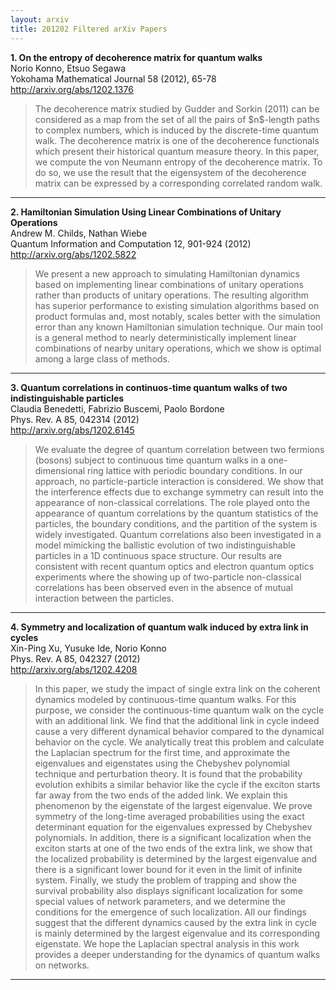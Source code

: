 ```yaml
---
layout: arxiv
title: 201202 Filtered arXiv Papers
---
```


**1.    On the entropy of decoherence matrix for quantum walks**  
Norio Konno, Etsuo Segawa  
Yokohama Mathematical Journal 58 (2012), 65-78  
http://arxiv.org/abs/1202.1376  
<blockquote>
<p>
The decoherence matrix studied by Gudder and Sorkin (2011) can be considered as a map from the set of all the pairs of $n$-length paths to complex numbers, which is induced by the discrete-time quantum walk. The decoherence matrix is one of the decoherence functionals which present their historical quantum measure theory. In this paper, we compute the von Neumann entropy of the decoherence matrix. To do so, we use the result that the eigensystem of the decoherence matrix can be expressed by a corresponding correlated random walk.
</p>
</blockquote>

------

**2.    Hamiltonian Simulation Using Linear Combinations of Unitary Operations**  
Andrew M. Childs, Nathan Wiebe  
Quantum Information and Computation 12, 901-924 (2012)  
http://arxiv.org/abs/1202.5822  
<blockquote>
<p>
We present a new approach to simulating Hamiltonian dynamics based on implementing linear combinations of unitary operations rather than products of unitary operations. The resulting algorithm has superior performance to existing simulation algorithms based on product formulas and, most notably, scales better with the simulation error than any known Hamiltonian simulation technique. Our main tool is a general method to nearly deterministically implement linear combinations of nearby unitary operations, which we show is optimal among a large class of methods.
</p>
</blockquote>

------

**3.    Quantum correlations in continuos-time quantum walks of two indistinguishable particles**  
Claudia Benedetti, Fabrizio Buscemi, Paolo Bordone  
Phys. Rev. A 85, 042314 (2012)  
http://arxiv.org/abs/1202.6145  
<blockquote>
<p>
We evaluate the degree of quantum correlation between two fermions (bosons) subject to continuous time quantum walks in a one-dimensional ring lattice with periodic boundary conditions. In our approach, no particle-particle interaction is considered. We show that the interference effects due to exchange symmetry can result into the appearance of non-classical correlations. The role played onto the appearance of quantum correlations by the quantum statistics of the particles, the boundary conditions, and the partition of the system is widely investigated. Quantum correlations also been investigated in a model mimicking the ballistic evolution of two indistinguishable particles in a 1D continuous space structure. Our results are consistent with recent quantum optics and electron quantum optics experiments where the showing up of two-particle non-classical correlations has been observed even in the absence of mutual interaction between the particles.
</p>
</blockquote>

------

**4.    Symmetry and localization of quantum walk induced by extra link in cycles**  
Xin-Ping Xu, Yusuke Ide, Norio Konno  
Phys. Rev. A 85, 042327 (2012)  
http://arxiv.org/abs/1202.4208  
<blockquote>
<p>
In this paper, we study the impact of single extra link on the coherent dynamics modeled by continuous-time quantum walks. For this purpose, we consider the continuous-time quantum walk on the cycle with an additional link. We find that the additional link in cycle indeed cause a very different dynamical behavior compared to the dynamical behavior on the cycle. We analytically treat this problem and calculate the Laplacian spectrum for the first time, and approximate the eigenvalues and eigenstates using the Chebyshev polynomial technique and perturbation theory. It is found that the probability evolution exhibits a similar behavior like the cycle if the exciton starts far away from the two ends of the added link. We explain this phenomenon by the eigenstate of the largest eigenvalue. We prove symmetry of the long-time averaged probabilities using the exact determinant equation for the eigenvalues expressed by Chebyshev polynomials. In addition, there is a significant localization when the exciton starts at one of the two ends of the extra link, we show that the localized probability is determined by the largest eigenvalue and there is a significant lower bound for it even in the limit of infinite system. Finally, we study the problem of trapping and show the survival probability also displays significant localization for some special values of network parameters, and we determine the conditions for the emergence of such localization. All our findings suggest that the different dynamics caused by the extra link in cycle is mainly determined by the largest eigenvalue and its corresponding eigenstate. We hope the Laplacian spectral analysis in this work provides a deeper understanding for the dynamics of quantum walks on networks.
</p>
</blockquote>

------

